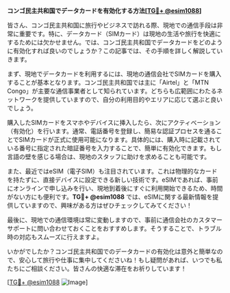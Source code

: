 **コンゴ民主共和国でデータカードを有効化する方法[[TG💪+ @esim1088](https://t.me/s/esim1088)]**

皆さん、コンゴ民主共和国に旅行やビジネスで訪れる際、現地での通信手段は非常に重要です。特に、データカード（SIMカード）は現地の生活や旅行を快適にするためには欠かせません。では、コンゴ民主共和国でデータカードをどのように有効化すれば良いのでしょうか？この記事では、その手順を詳しく解説していきます。

まず、現地でデータカードを利用するには、現地の通信会社でSIMカードを購入することが基本となります。コンゴ民主共和国では主に「Airtel」と「MTN Congo」が主要な通信事業者として知られています。どちらも広範囲にわたるネットワークを提供していますので、自分の利用目的やエリアに応じて選ぶと良いでしょう。

購入したSIMカードをスマホやデバイスに挿入したら、次にアクティベーション（有効化）を行います。通常、電話番号を登録し、簡易な認証プロセスを通ることでSIMカードが正式に使用可能になります。具体的には、購入時に記載されている番号に指定された暗証番号を入力することで、簡単に有効化できます。もし言語の壁を感じる場合は、現地のスタッフに助けを求めることも可能です。

また、最近ではeSIM（電子SIM）も注目されています。これは物理的なカードを持たずに、直接デバイスに設定できる新しい技術です。eSIMであれば、事前にオンラインで申し込みを行い、現地到着後にすぐに利用開始できるため、時間がない方にも便利です。**TG💪+ @esim1088** では、eSIMに関する最新情報を提供していますので、興味がある方はぜひチェックしてみてください！

最後に、現地での通信環境は常に変動しますので、事前に通信会社のカスタマーサポートに問い合わせておくことをおすすめします。そうすることで、トラブル時の対応もスムーズに行えますよ。

いかがでしたか？コンゴ民主共和国でのデータカードの有効化は意外と簡単なので、安心して旅行や仕事に集中してくださいね！もし疑問があれば、いつでも私たちにご相談ください。皆さんの快適な滞在をお祈りしています！

[[TG💪+ @esim1088](https://t.me/s/esim1088) ![Image](https://i.postimg.cc/Y0z9fWf4/image.png)]